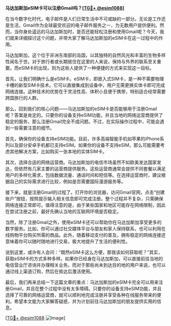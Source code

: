 **马达加斯加eSIM卡可以注册Gmail吗？[[TG💪+ @esim1088](https://t.me/s/esim1088)]**

在当今数字化时代，电子邮件是人们日常生活中不可或缺的一部分。无论是工作还是生活，Gmail作为全球最受欢迎的电子邮件服务之一，为无数用户提供便利。然而，当你身处遥远的马达加斯加时，是否还能轻松注册和使用Gmail呢？今天，我们就来详细探讨这个问题，并带大家了解马达加斯加的eSIM卡在这一过程中的作用。

马达加斯加，这个位于非洲东南部的岛国，以其独特的自然风光和丰富的生物多样性闻名于世。对于旅行者或长期居住在这里的人来说，保持与外界的联系至关重要。而eSIM卡的出现，则为这些人提供了一种便捷的方式来实现这一目标。

首先，让我们明确什么是eSIM卡。eSIM卡，即嵌入式SIM卡，是一种不需要物理卡槽的新型SIM卡技术。它可以直接集成到设备中，用户无需更换实体卡即可完成网络连接。这种技术的优势在于灵活性高、体积小且便于携带，特别适合经常需要跨国旅行的人群。

那么，回到我们的核心问题——马达加斯加的eSIM卡是否能够用于注册Gmail呢？答案是肯定的。只要你的设备支持eSIM功能，并且当地的网络运营商提供了稳定的服务，那么注册Gmail完全不成问题。不过，在实际操作过程中，可能会遇到一些需要注意的细节。

首先，确保你的设备支持eSIM功能。目前，许多高端智能手机如苹果的iPhone系列以及部分安卓手机都已支持eSIM。如果你的设备不支持eSIM，那么可能需要考虑其他解决方案，比如购买一张本地的实体SIM卡。

其次，选择合适的网络运营商。马达加斯加的电信市场虽然不如欧美发达国家发达，但依然有几家主要的运营商提供服务。这些运营商通常会提供不同套餐以满足用户的多样化需求，包括数据流量、通话时间和短信等。在选择运营商时，建议根据自己的实际需求进行比较，例如是否需要国际漫游服务等。

接下来，就是注册Gmail的过程了。打开你的浏览器，访问Gmail官网，点击“创建账户”按钮，按照提示输入相关信息即可完成注册。整个过程并不复杂，只需确保网络连接正常即可。值得注意的是，由于某些国家和地区可能存在网络限制，因此在尝试注册之前，最好先确认当地的互联网环境是否稳定。

当然，除了注册Gmail之外，使用eSIM卡还可以帮助你在马达加斯加享受更多的数字服务。比如，你可以通过社交媒体平台与朋友和家人保持联系，也可以利用在线购物平台购买所需的商品。此外，随着移动支付的普及，拥有稳定的网络连接还意味着你可以随时随地进行交易，极大地提升了生活的便利性。

说到这里，或许有人会问：“既然eSIM卡这么方便，那我该如何获取呢？”其实，获取eSIM卡的方式多种多样。如果你已经身在马达加斯加，可以直接前往当地的电信营业厅咨询并办理相关业务。而对于那些尚未到达目的地的用户来说，也可以通过线上渠道订购，然后在抵达后激活使用。

最后，我们再来总结一下这篇文章的重点：马达加斯加的eSIM卡完全可以用来注册Gmail，并且在整个过程中没有太多障碍。只要你的设备支持eSIM功能，并且选择了可靠的网络运营商，就可以顺利地完成注册并享受各种在线服务带来的便利。希望本文能为大家解答疑惑，并为计划前往马达加斯加的朋友提供实用的信息。

[[TG💪+ @esim1088](https://t.me/s/esim1088) ![Image](https://i.postimg.cc/4NQfJmqS/Snipaste-2025-05-13-00-14-12.png)]